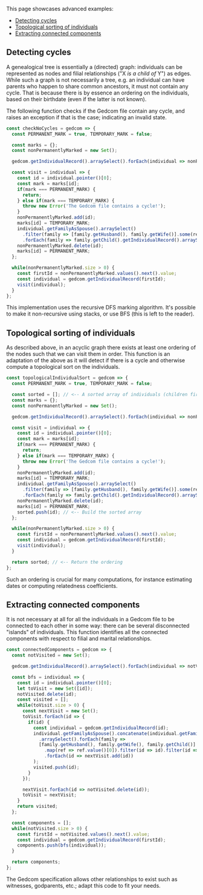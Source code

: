 This page showcases advanced examples:

- [Detecting cycles](#detecting-cycles)
- [Topological sorting of individuals](#topological-sorting-of-individuals)
- [Extracting connected components](#extracting-connected-components)

## Detecting cycles

A genealogical tree is essentially a (directed) graph: individuals can be represented as nodes and filial relationships ("X _is a child of_ Y") as edges.
While such a graph is not necessarily a tree, e.g. an individual can have parents who happen to share common ancestors, it must not contain any cycle.
That is because there is by essence an ordering on the individuals, based on their birthdate (even if the latter is not known).

The following function checks if the Gedcom file contain any cycle, and raises an exception if that is the case; indicating an invalid state.

```javascript
const checkNoCycles = gedcom => {
  const PERMANENT_MARK = true, TEMPORARY_MARK = false;

  const marks = {};
  const nonPermanentlyMarked = new Set();

  gedcom.getIndividualRecord().arraySelect().forEach(individual => nonPermanentlyMarked.add(individual.pointer()[0]));

  const visit = individual => {
    const id = individual.pointer()[0];
    const mark = marks[id];
    if(mark === PERMANENT_MARK) {
      return;
    } else if(mark === TEMPORARY_MARK) {
      throw new Error('The Gedcom file contains a cycle!');
    }
    nonPermanentlyMarked.add(id);
    marks[id] = TEMPORARY_MARK;
    individual.getFamilyAsSpouse().arraySelect()
      .filter(family => [family.getHusband(), family.getWife()].some(ref => marks[ref.value()[0]] === undefined))
      .forEach(family => family.getChild().getIndividualRecord().arraySelect().forEach(child => visit(child)));
    nonPermanentlyMarked.delete(id);
    marks[id] = PERMANENT_MARK;
  };

  while(nonPermanentlyMarked.size > 0) {
    const firstId = nonPermanentlyMarked.values().next().value;
    const individual = gedcom.getIndividualRecord(firstId);
    visit(individual);
  }
};
```

This implementation uses the recursive DFS marking algorithm. It's possible to make it non-recursive using stacks, or use BFS (this is left to the reader).

## Topological sorting of individuals

As described above, in an acyclic graph there exists at least one ordering of the nodes such that we can visit them in order.
This function is an adaptation of the above as it will detect if there is a cycle and otherwise compute a topological sort on the individuals.

```javascript
const topologicalIndividualSort = gedcom => {
  const PERMANENT_MARK = true, TEMPORARY_MARK = false;

  const sorted = []; // <-- A sorted array of individuals (children first, parents after)
  const marks = {};
  const nonPermanentlyMarked = new Set();

  gedcom.getIndividualRecord().arraySelect().forEach(individual => nonPermanentlyMarked.add(individual.pointer()[0]));

  const visit = individual => {
    const id = individual.pointer()[0];
    const mark = marks[id];
    if(mark === PERMANENT_MARK) {
      return;
    } else if(mark === TEMPORARY_MARK) {
      throw new Error('The Gedcom file contains a cycle!');
    }
    nonPermanentlyMarked.add(id);
    marks[id] = TEMPORARY_MARK;
    individual.getFamilyAsSpouse().arraySelect()
      .filter(family => [family.getHusband(), family.getWife()].some(ref => marks[ref.value()[0]] === undefined))
      .forEach(family => family.getChild().getIndividualRecord().arraySelect().forEach(child => visit(child)));
    nonPermanentlyMarked.delete(id);
    marks[id] = PERMANENT_MARK;
    sorted.push(id); // <-- Build the sorted array
  };

  while(nonPermanentlyMarked.size > 0) {
    const firstId = nonPermanentlyMarked.values().next().value;
    const individual = gedcom.getIndividualRecord(firstId);
    visit(individual);
  }

  return sorted; // <-- Return the ordering
};
```

Such an ordering is crucial for many computations, for instance estimating dates or computing relatedness coefficients.

## Extracting connected components

It is not necessary at all for all the individuals in a Gedcom file to be connected to each other in some way: there can be several disconnected "islands" of individuals.
This function identifies all the connected components with respect to filial and marital relationships.

```javascript
const connectedComponents = gedcom => {
  const notVisited = new Set();

  gedcom.getIndividualRecord().arraySelect().forEach(individual => notVisited.add(individual.pointer()[0]));

  const bfs = individual => {
    const id = individual.pointer()[0];
    let toVisit = new Set([id]);
    notVisited.delete(id);
    const visited = [];
    while(toVisit.size > 0) {
      const nextVisit = new Set();
      toVisit.forEach(id => {
        if(id) {
          const individual = gedcom.getIndividualRecord(id);
          individual.getFamilyAsSpouse().concatenate(individual.getFamilyAsChild())
            .arraySelect().forEach(family =>
            [family.getHusband(), family.getWife(), family.getChild()].flatMap(ref => ref.arraySelect())
              .map(ref => ref.value()[0]).filter(id => id).filter(id => notVisited.has(id)).filter(id => !toVisit.has(id))
              .forEach(id => nextVisit.add(id))
          );
          visited.push(id);
        }
      });

      nextVisit.forEach(id => notVisited.delete(id));
      toVisit = nextVisit;
    }
    return visited;
  };

  const components = [];
  while(notVisited.size > 0) {
    const firstId = notVisited.values().next().value;
    const individual = gedcom.getIndividualRecord(firstId);
    components.push(bfs(individual));
  }

  return components;
};
```

The Gedcom specification allows other relationships to exist such as witnesses, godparents, etc.; adapt this code to fit your needs.
